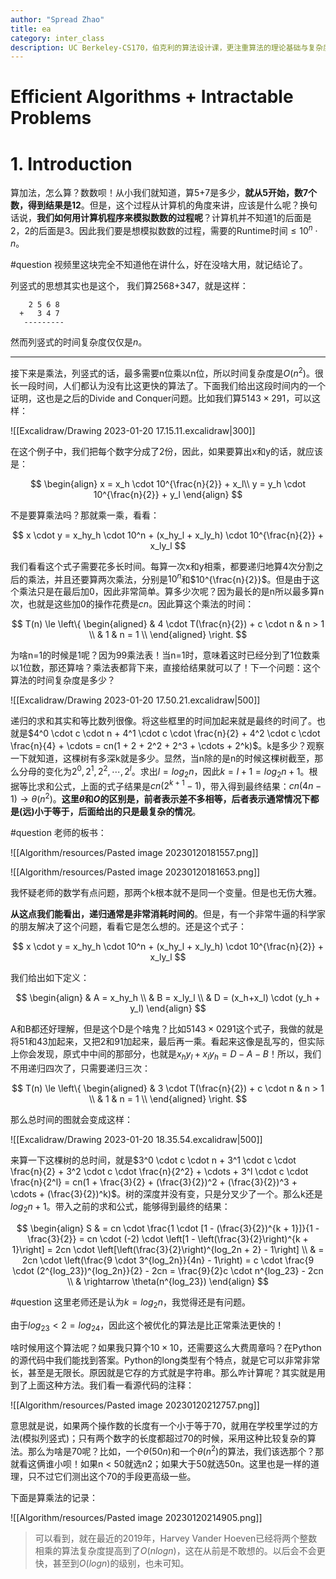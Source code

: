 ```yaml
---
author: "Spread Zhao"
title: ea
category: inter_class
description: UC Berkeley-CS170，伯克利的算法设计课，更注重算法的理论基础与复杂度分析。课程内容涵盖了分治、图算法、最短路、生成树、贪心、动规、并查集、线性规划、网络流、NP 问题、随机算法、哈希算法等等。网站：[CS170](https://cs170.org/)。本笔记是在学习西电《算法分析于设计》之前所记，作为对其的补充和扩展。
---
```


<h1>Efficient Algorithms + Intractable Problems</h1>

# 1. Introduction

算加法，怎么算？数数呗！从小我们就知道，算5+7是多少，**就从5开始，数7个数，得到结果是12**。但是，这个过程从计算机的角度来讲，应该是什么呢？换句话说，**我们如何用计算机程序来模拟数数的过程呢**？计算机并不知道1的后面是2，2的后面是3。因此我们要是想模拟数数的过程，需要的Runtime时间$\leq 10^n \cdot n$。

#question 视频里这块完全不知道他在讲什么，好在没啥大用，就记结论了。

列竖式的思想其实也是这个， 我们算2568+347，就是这样：

```
	2 5 6 8
  +   3 4 7
   ---------
```

然而列竖式的时间复杂度仅仅是$n$。

---

接下来是乘法，列竖式的话，最多需要n位乘以n位，所以时间复杂度是$O(n^2)$。很长一段时间，人们都认为没有比这更快的算法了。下面我们给出这段时间内的一个证明，这也是之后的Divide and Conquer问题。比如我们算$5143 \times 291$，可以这样：

![[Excalidraw/Drawing 2023-01-20 17.15.11.excalidraw|300]]

在这个例子中，我们把每个数字分成了2份，因此，如果要算出x和y的话，就应该是：

$$
\begin{align}
x = x_h \cdot 10^{\frac{n}{2}} + x_l\\
y = y_h \cdot 10^{\frac{n}{2}} + y_l
\end{align}
$$

不是要算乘法吗？那就乘一乘，看看：

$$
x \cdot y = x_hy_h \cdot 10^n + (x_hy_l + x_ly_h) \cdot 10^{\frac{n}{2}} + x_ly_l
$$

我们看看这个式子需要花多长时间。每算一次x和y相乘，都要递归地算4次分割之后的乘法，并且还要算两次乘法，分别是$10^n$和$10^{\frac{n}{2}}$。但是由于这个乘法只是在最后加0，因此非常简单。算多少次呢？因为最长的是n所以最多算n次，也就是这些加0的操作花费是$cn$。因此算这个乘法的时间：

$$
T(n) \le \left\{
\begin{aligned}
& 4 \cdot T(\frac{n}{2}) + c \cdot n & n > 1 \\
& 1 & n = 1 \\
\end{aligned}
\right.
$$

为啥n=1的时候是1呢？因为99乘法表！当n=1时，意味着这时已经分到了1位数乘以1位数，那还算啥？乘法表都背下来，直接给结果就可以了！下一个问题：这个算法的时间复杂度是多少？

![[Excalidraw/Drawing 2023-01-20 17.50.21.excalidraw|500]]

递归的求和其实和等比数列很像。将这些框里的时间加起来就是最终的时间了。也就是$4^0 \cdot c \cdot n + 4^1 \cdot c \cdot \frac{n}{2} + 4^2 \cdot c \cdot \frac{n}{4} + \cdots = cn(1 + 2 + 2^2 + 2^3 + \cdots + 2^k)$。k是多少？观察一下就知道，这棵树有多深k就是多少。显然，当n除的是n的时候这棵树截至，那么分母的变化为$2^0,2^1,2^2,\cdots,2^l$。求出$l = log_2n$，因此$k = l + 1 = log_2n + 1$。根据等比求和公式，上面的式子结果是$cn(2^{k+1}-1)$，带入得到最终结果：$cn(4n-1) \longrightarrow \theta(n^2)$。**这里$\theta$和$O$的区别是，前者表示差不多相等，后者表示通常情况下都是(远)小于等于，后面给出的只是最复杂的情况**。

#question 老师的板书：

![[Algorithm/resources/Pasted image 20230120181557.png]]

![[Algorithm/resources/Pasted image 20230120181653.png]]

我怀疑老师的数学有点问题，那两个k根本就不是同一个变量。但是也无伤大雅。

**从这点我们能看出，递归通常是非常消耗时间的**。但是，有一个非常牛逼的科学家的朋友解决了这个问题，看看它是怎么想的。还是这个式子：

$$
x \cdot y = x_hy_h \cdot 10^n + (x_hy_l + x_ly_h) \cdot 10^{\frac{n}{2}} + x_ly_l
$$

我们给出如下定义：

$$
\begin{align}
& A = x_hy_h \\
& B = x_ly_l \\
& D = (x_h+x_l) \cdot (y_h + y_l)
\end{align}
$$

A和B都还好理解，但是这个D是个啥鬼？比如$5143 \times 0291$这个式子，我做的就是将51和43加起来，又把2和91加起来，最后再一乘。看起来这像是乱写的，但实际上你会发现，原式中中间的那部分，也就是$x_hy_l + x_ly_h = D - A - B$！所以，我们不用递归四次了，只需要递归三次：

$$
T(n) \le \left\{
\begin{aligned}
& 3 \cdot T(\frac{n}{2}) + c \cdot n & n > 1 \\
& 1 & n = 1 \\
\end{aligned}
\right.
$$

那么总时间的图就会变成这样：

![[Excalidraw/Drawing 2023-01-20 18.35.54.excalidraw|500]]

来算一下这棵树的总时间，就是$3^0 \cdot c \cdot n + 3^1 \cdot c \cdot \frac{n}{2} + 3^2 \cdot c \cdot \frac{n}{2^2} + \cdots + 3^l \cdot c \cdot \frac{n}{2^l} = cn(1 + \frac{3}{2} + (\frac{3}{2})^2 + (\frac{3}{2})^3 + \cdots + (\frac{3}{2})^k)$。树的深度并没有变，只是分叉少了一个。那么k还是$log_2n + 1$。带入之前的求和公式，能够得到最终的结果：

$$
\begin{align}
S & = cn \cdot \frac{1 \cdot [1 - (\frac{3}{2})^{k + 1}]}{1 - \frac{3}{2}} = cn \cdot (-2) \cdot \left[1 - \left(\frac{3}{2}\right)^{k + 1}\right] = 2cn \cdot \left[\left(\frac{3}{2}\right)^{log_2n + 2} - 1\right] \\
 & = 2cn \cdot \left(\frac{9 \cdot 3^{log_2n}}{4n} - 1\right) = c \cdot \frac{9 \cdot (2^{log_23})^{log_2n}}{2} - 2cn = \frac{9}{2}c \cdot n^{log_23} - 2cn \\
 & \rightarrow \theta(n^{log_23})
\end{align}
$$

#question 这里老师还是认为$k = log_2n$，我觉得还是有问题。

由于$log_23 < 2 = log_24$，因此这个被优化的算法是比正常乘法更快的！

啥时候用这个算法呢？如果我只算个$10 \times 10$，还需要这么大费周章吗？在Python的源代码中我们能找到答案。Python的long类型有个特点，就是它可以非常非常长，甚至是无限长。原因就是它存的方式就是字符串。那么咋计算呢？其实就是用到了上面这种方法。我们看一看源代码的注释：

![[Algorithm/resources/Pasted image 20230120212757.png]]

意思就是说，如果两个操作数的长度有一个小于等于70，就用在学校里学过的方法(模拟列竖式)；只有两个数字的长度都超过70的时候，采用这种比较复杂的算法。那么为啥是70呢？比如，一个$\theta(50n)$和一个$\theta(n^2)$的算法，我们该选那个？那就看这俩谁小呗！如果n < 50就选n2；如果大于50就选50n。这里也是一样的道理，只不过它们测出这个70的手段更高级一些。

下面是算乘法的记录：

![[Algorithm/resources/Pasted image 20230120214905.png]]

> 可以看到，就在最近的2019年，Harvey Vander Hoeven已经将两个整数相乘的算法复杂度提高到了$O(nlogn)$，这在从前是不敢想的。以后会不会更快，甚至到$O(logn)$的级别，也未可知。

